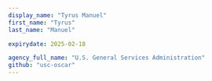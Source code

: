 ```yaml
---
display_name: "Tyrus Manuel"
first_name: "Tyrus"
last_name: "Manuel"

expirydate: 2025-02-18

agency_full_name: "U.S. General Services Administration"
github: "usc-oscar"
---
```

